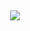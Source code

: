 <h2 align= "center">
  
  <img src="https://readme-typing-svg.herokuapp.com?font=Ibarra+Real+Nova&weight=800&size=28&duration=3000&pause=250&color=C0CF27&center=true&vCenter=true&multiline=true&width=900&height=200&lines=Ol%C3%A1!+%F0%9F%91%8B%F0%9F%8F%BC;Sou+estudante+de+Ci%C3%AAncias+da+Computa%C3%A7%C3%A3o.+%F0%9F%91%A8%F0%9F%8F%BB%E2%80%8D%F0%9F%92%BB;Explorando+o+poder+da+programa%C3%A7%C3%A3o.++%F0%9F%93%9D;Em+busca+de+projetos+para+aprimorar+minhas+habilidades.+%F0%9F%91%A8%F0%9F%8F%BB%E2%80%8D%F0%9F%8E%93">

</h2>
